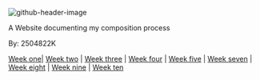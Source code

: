![github-header-image](https://github.com/2504822K/mysonicartsdocumentation.io/assets/145678268/2159bca3-c68e-43f5-a5b1-eb8f391b352f) 
 
A Website documenting my composition process

By: 2504822K

[Week one](Week1.md)| [Week two](Week2.md) | [Week three](Week3.md) | [Week four](Week4.md) | [Week five](week5.md) | [Week seven](metaRAW.html) | [Week eight](week8.md) | [Week nine](week9.md) | [Week ten](week10.md) 


<link rel="stylesheet" type="text/css" href="style.css">


